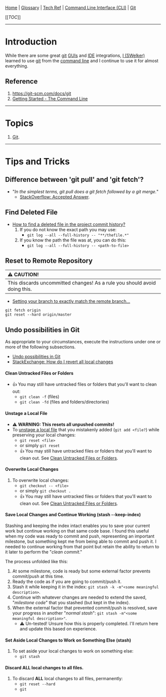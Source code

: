 [Home](/Slalom-LLC/Slalom-Consulting) | [Glossary](/Glossary) | [Tech Ref](/Tech-Ref) | [Command Line Interface (CLI)](/Tech-Ref/CLI-\(Command-Line-Interface\)) | [Git](/Tech-Ref/Software-Development/DevOps-\(Development-and-IT-Operations\)/Git)

[[_TOC_]]

---
# Introduction
While there are some great [git](/Tech-Ref/Software-Development/DevOps-\(Development-and-IT-Operations\)/Git) [GUIs](/Tech-Ref/Software-Development/UX-\(User-Experience\)/GUI-\(Graphical-User-Interface\)) and [IDE](/Tech-Ref/Software-Development/IDE-\(Integrated-Development-Environment\)) integrations,  [I (SWelker)](/Individuals/Scott-Welker) learned to use [git](/Tech-Ref/Software-Development/DevOps-\(Development-and-IT-Operations\)/Git) from the [command line](/Tech-Ref/CLI-\(Command-Line-Interface\)) and I continue to use it for almost everything.

## Reference
1. https://git-scm.com/docs/git
1. [Getting Started - The Command Line](https://git-scm.com/book/en/v2/Getting-Started-The-Command-Line)

---
# Topics
1. [Git](/Tech-Ref/Software-Development/DevOps-\(Development-and-IT-Operations\)/Git).

---
# Tips and Tricks

## Difference between 'git pull' and 'git fetch'?
- "_In the simplest terms, git pull does a git fetch followed by a git merge._"
   - [StackOverflow: Accepted Answer](https://stackoverflow.com/a/292359/418950).

## Find Deleted File
- [How to find a deleted file in the project commit history?](https://stackoverflow.com/q/7203515/418950)
   1. If you do not know the exact path you may use:
      - `git log --all --full-history -- "**/thefile.*"`
   1. If you know the path the file was at, you can do this:
      - `git log --all --full-history -- <path-to-file>`

## Reset to Remote Repository
|:warning: CAUTION!|
|:-|
|This discards uncommitted changes! As a rule you should avoid doing this. |

- [Setting your branch to exactly match the remote branch...](https://stackoverflow.com/a/1628334/418950)
```dos
git fetch origin
git reset --hard origin/master
```

## Undo possibilities in Git
As appropriate to your circumstances, execute the instructions under one or more of the following subsections.
- [Undo possibilities in Git](https://docs.gitlab.com/ee/topics/git/numerous_undo_possibilities_in_git/)
- [StackExchange: How do I revert all local changes](https://stackoverflow.com/a/1146981/418950)

#### Clean Untracked Files or Folders
- :+1: You may still have untracked files or folders that you'll want to clean out:
   - `git clean -f` (files)
   - `git clean -fd` (files and folders/directories)

#### Unstage a Local File
- :warning: **WARNING: This resets all unpushed commits!**
- To [unstage a local file](https://stackoverflow.com/a/348234/418950) that you mistakenly added (`git add <file?`) while preserving your local changes:
   - `git reset <file>` 
   - or simply `git reset`
   - :+1: You may still have untracked files or folders that you'll want to clean out. See [Clean Untracked Files or Folders](#clean-untracked-files-or-folders).

#### Overwrite Local Changes
1. To overwrite local changes:
   - `git checkout -- <file>`
   - or simply `git checkout .`
   - :+1: You may still have untracked files or folders that you'll want to clean out. See [Clean Untracked Files or Folders](#clean-untracked-files-or-folders).

#### Save Local Changes and Continue Working (stash --keep-index)
Stashing and keeping the index intact enables you to save your current work but continue working on that same code base. I found this useful when my code was ready to commit and push, representing an important milestone, but something kept me from being able to commit and push it. I needed to continue working from that point but retain the ability to return to it later to perform the "_clean commit_." 

The process unfolded like this:
1. At some milestone, code is ready but some external factor prevents commit/push at this time.
1. Ready the code as if you are going to commit/push it.
1. Stash it while keeping it in the index: `git stash -k -m"<some meaningful description>`.
1. Continue with whatever changes are needed to extend the saved, "_milestone code_" that you stashed (but kept in the index).
1. When the external factor that prevented commit/push is resolved, save your progress in another "_normal stash_": `git stash -m"<some meaningful description>"`.
   - :warning: Un-tested! Unsure how this is properly completed. I'll return here and update this based on experience.


#### Set Aside Local Changes to Work on Something Else (stash)
1. To set aside your local changes to work on something else:
   - `git stash`

#### Discard ALL local changes to all files.
1. To discard **ALL** local changes to all files, permanently:
   - `git reset --hard`
   - `git `
